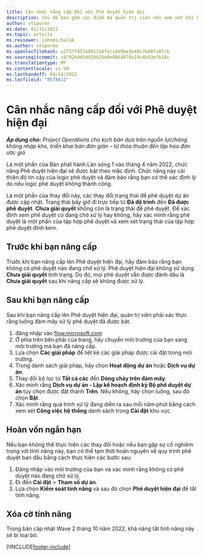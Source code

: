 ```yaml
---
title: Cân nhắc nâng cấp đối với Phê duyệt hiện đại
description: Chủ đề bao gồm các điểm mà quản trị viên nên xem xét khi họ bật chức năng Phê duyệt hiện đại.
author: stsporen
ms.date: 01/31/2022
ms.topic: article
ms.reviewer: johnmichalak
ms.author: stsporen
ms.openlocfilehash: a3757f057a801318feccde9be3e49c7b40fa8fcb
ms.sourcegitcommit: c0792bd65d92db25e0e8864879a19c4b93efb10c
ms.translationtype: MT
ms.contentlocale: vi-VN
ms.lasthandoff: 04/14/2022
ms.locfileid: "8578412"
---
```

# <a name="upgrade-considerations-for-modern-approvals"></a>Cân nhắc nâng cấp đối với Phê duyệt hiện đại 

_**Áp dụng cho:** Project Operations cho kịch bản dựa trên nguồn lực/hàng không nhập kho, triển khai bản đơn giản – từ thỏa thuận đến lập hóa đơn ước giá_

Là một phần của Bản phát hành Làn sóng 1 vào tháng 4 năm 2022, chức năng Phê duyệt hiện đại sẽ được bật theo mặc định. Chức năng này cải thiện độ tin cậy của logic phê duyệt và đảm bảo rằng bạn có thể xác định lý do nếu logic phê duyệt không thành công.

Là một phần của thay đổi này, các thay đổi trạng thái để phê duyệt dự án được cập nhật. Trạng thái bây giờ đi trực tiếp từ **Đã đệ trình** đến **Đã được phê duyệt**. **Chưa giải quyết** không còn là trạng thái để phê duyệt. Để xác định xem phê duyệt có đang chờ xử lý hay không, hãy xác minh rằng phê duyệt là một phần của tập hợp phê duyệt và xem xét trạng thái của tập hợp phê duyệt đính kèm.

## <a name="before-you-upgrade"></a>Trước khi bạn nâng cấp

Trước khi bạn nâng cấp lên Phê duyệt hiện đại, hãy đảm bảo rằng bạn không có phê duyệt nào đang chờ xử lý. Phê duyệt hiện đại không sử dụng **Chưa giải quyết** tình trạng. Do đó, mọi phê duyệt vẫn được đánh dấu là **Chưa giải quyết** sau khi nâng cấp sẽ không được xử lý.

## <a name="after-you-upgrade"></a>Sau khi bạn nâng cấp

Sau khi bạn nâng cấp lên Phê duyệt hiện đại, quản trị viên phải xác thực rằng luồng đám mây xử lý phê duyệt đã được bật.

1. đăng nhập vào [flow.microsoft.com](https://flow.microsoft.com)
2. Ở phía trên bên phải của trang, hãy chuyển môi trường của bạn sang môi trường mà bạn đã nâng cấp.
3. Lựa chọn **Các giải pháp** để liệt kê các giải pháp được cài đặt trong môi trường.
4. Trong danh sách giải pháp, hãy chọn **Hoạt động dự án** hoặc **Dịch vụ dự án**.
5. Thay đổi bộ lọc từ **Tất cả các** đến **Dòng chảy trên đám mây**.
6. Xác minh rằng **Dịch vụ dự án - Lập kế hoạch định kỳ Bộ phê duyệt dự án** tùy chọn được đặt thành **Trên**. Nếu không, hãy chọn luồng, sau đó chọn **Bật**.
7. Xác minh rằng quá trình xử lý đang diễn ra sau mỗi năm phút bằng cách xem xét **Công việc hệ thống** danh sách trong **Cài đặt** khu vực.

## <a name="short-term-rollback"></a>Hoàn vốn ngắn hạn

Nếu bạn không thể thực hiện các thay đổi hoặc nếu bạn gặp sự cố nghiêm trọng với tính năng này, bạn có thể tạm thời hoàn nguyên về quy trình phê duyệt ban đầu bằng cách thực hiện các bước sau:
1. Đăng nhập vào môi trường của bạn và xác minh rằng không có phê duyệt nào đang chờ xử lý.
2. Đi đến **Cài đặt** > **Tham số dự án**.
3. Lựa chọn **Kiểm soát tính năng** và sau đó chọn **Phê duyệt hiện đại** để tắt tính năng.

## <a name="removing-the-feature-flag"></a>Xóa cờ tính năng

Trong bản cập nhật Wave 2 tháng 10 năm 2022, khả năng tắt tính năng này sẽ bị loại bỏ.

[!INCLUDE[footer-include](../includes/footer-banner.md)]
